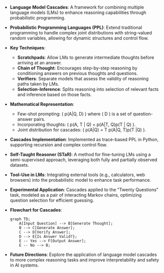 - **Language Model Cascades**: A framework for combining multiple language models (LMs) to enhance reasoning capabilities through probabilistic programming.
  
- **Probabilistic Programming Languages (PPL)**: Extend traditional programming to handle complex joint distributions with string-valued random variables, allowing for dynamic structures and control flow.

- **Key Techniques**:
  - **Scratchpads**: Allow LMs to generate intermediate thoughts before arriving at an answer.
  - **Chain of Thought**: Encourages step-by-step reasoning by conditioning answers on previous thoughts and questions.
  - **Verifiers**: Separate models that assess the validity of reasoning paths taken by LMs.
  - **Selection-Inference**: Splits reasoning into selection of relevant facts and inference based on those facts.

- **Mathematical Representation**:
  - Few-shot prompting: \( p(A|Q, D) \) where \( D \) is a set of question-answer pairs.
  - Incorporating thoughts: \( p(A, T | Q) = p(A|T, Q)p(T | Q) \).
  - Joint distribution for cascades: \( p(A|Q) = T p(A|Q, T)p(T |Q) \).

- **Cascades Implementation**: Implemented as trace-based PPL in Python, supporting recursion and complex control flow.

- **Self-Taught Reasoner (STaR)**: A method for fine-tuning LMs using a semi-supervised approach, leveraging both fully and partially observed datasets.

- **Tool-Use in LMs**: Integrating external tools (e.g., calculators, web browsers) into the probabilistic model to enhance task performance.

- **Experimental Application**: Cascades applied to the "Twenty Questions" task, modeled as a pair of interacting Markov chains, optimizing question selection for efficient guessing.

- **Flowchart for Cascades**:
  ```mermaid
  graph TD;
      A[Input Question] --> B[Generate Thought];
      B --> C[Generate Answer];
      C --> D[Verify Answer];
      D --> E{Is Answer Valid?};
      E -- Yes --> F[Output Answer];
      E -- No --> B;
  ```

- **Future Directions**: Explore the application of language model cascades to more complex reasoning tasks and improve interpretability and safety in AI systems.